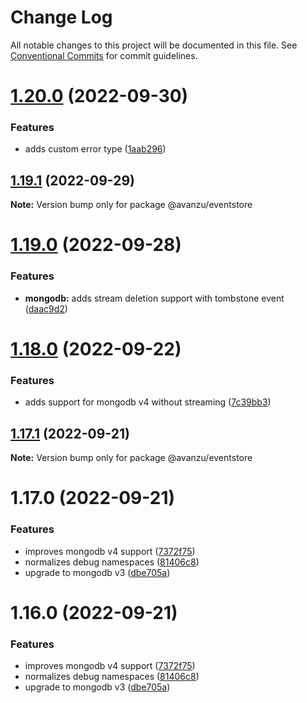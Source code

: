 # Change Log

All notable changes to this project will be documented in this file.
See [Conventional Commits](https://conventionalcommits.org) for commit guidelines.

# [1.20.0](https://github.com/avanzu/node-packages/compare/@avanzu/eventstore@1.19.1...@avanzu/eventstore@1.20.0) (2022-09-30)


### Features

* adds custom error type ([1aab296](https://github.com/avanzu/node-packages/commit/1aab2963cf9dad0fb75619f3bd56c761c905b3fa))





## [1.19.1](https://github.com/avanzu/node-packages/compare/@avanzu/eventstore@1.19.0...@avanzu/eventstore@1.19.1) (2022-09-29)

**Note:** Version bump only for package @avanzu/eventstore





# [1.19.0](https://github.com/avanzu/node-packages/compare/@avanzu/eventstore@1.18.0...@avanzu/eventstore@1.19.0) (2022-09-28)


### Features

* **mongodb:**  adds stream deletion support with tombstone event ([daac9d2](https://github.com/avanzu/node-packages/commit/daac9d26a696a466bf56e4d5331c760480875a5e))





# [1.18.0](https://github.com/avanzu/node-packages/compare/@avanzu/eventstore@1.17.1...@avanzu/eventstore@1.18.0) (2022-09-22)


### Features

* adds support for mongodb v4 without streaming ([7c39bb3](https://github.com/avanzu/node-packages/commit/7c39bb3487609c6a259f9336fceb5877ddc1ac80))





## [1.17.1](https://github.com/avanzu/node-packages/compare/@avanzu/eventstore@1.17.0...@avanzu/eventstore@1.17.1) (2022-09-21)

**Note:** Version bump only for package @avanzu/eventstore





# 1.17.0 (2022-09-21)


### Features

* improves mongodb v4 support ([7372f75](https://github.com/avanzu/node-packages/commit/7372f7568023bcb5b4d10d31cda7f13d362fd6c2))
* normalizes debug namespaces ([81406c8](https://github.com/avanzu/node-packages/commit/81406c888db53cc6ba7f3bb2b3b3c33021a92742))
* upgrade to mongodb v3 ([dbe705a](https://github.com/avanzu/node-packages/commit/dbe705a2e1b16c8d7f95214f1eb44282ed89c4b3))





# 1.16.0 (2022-09-21)


### Features

* improves mongodb v4 support ([7372f75](https://github.com/avanzu/node-packages/commit/7372f7568023bcb5b4d10d31cda7f13d362fd6c2))
* normalizes debug namespaces ([81406c8](https://github.com/avanzu/node-packages/commit/81406c888db53cc6ba7f3bb2b3b3c33021a92742))
* upgrade to mongodb v3 ([dbe705a](https://github.com/avanzu/node-packages/commit/dbe705a2e1b16c8d7f95214f1eb44282ed89c4b3))
